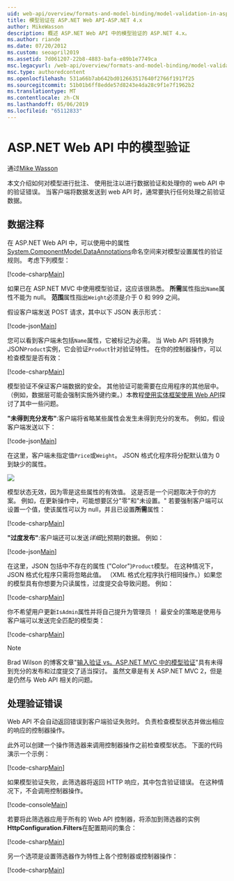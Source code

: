 ```yaml
---
uid: web-api/overview/formats-and-model-binding/model-validation-in-aspnet-web-api
title: 模型验证在 ASP.NET Web API-ASP.NET 4.x
author: MikeWasson
description: 概述 ASP.NET Web API 中的模型验证的 ASP.NET 4.x。
ms.author: riande
ms.date: 07/20/2012
ms.custom: seoapril2019
ms.assetid: 7d061207-22b8-4883-bafa-e89b1e7749ca
msc.legacyurl: /web-api/overview/formats-and-model-binding/model-validation-in-aspnet-web-api
msc.type: authoredcontent
ms.openlocfilehash: 531a66b7ab642bd012663517640f2766f1917f25
ms.sourcegitcommit: 51b01b6ff8edde57d8243e4da28c9f1e7f1962b2
ms.translationtype: MT
ms.contentlocale: zh-CN
ms.lasthandoff: 05/06/2019
ms.locfileid: "65112833"
---
```

# <a name="model-validation-in-aspnet-web-api"></a>ASP.NET Web API 中的模型验证

通过[Mike Wasson](https://github.com/MikeWasson)

本文介绍如何对模型进行批注、 使用批注以进行数据验证和处理你的 web API 中的验证错误。 当客户端将数据发送到 web API 时，通常要执行任何处理之前验证数据。 

## <a name="data-annotations"></a>数据注释

在 ASP.NET Web API 中，可以使用中的属性[System.ComponentModel.DataAnnotations](/dotnet/api/system.componentmodel.dataannotations)命名空间来对模型设置属性的验证规则。 考虑下列模型：

[!code-csharp[Main](model-validation-in-aspnet-web-api/samples/sample1.cs)]

如果已在 ASP.NET MVC 中使用模型验证，这应该很熟悉。 **所需**属性指出`Name`属性不能为 null。 **范围**属性指出`Weight`必须是介于 0 和 999 之间。

假设客户端发送 POST 请求，其中以下 JSON 表示形式：

[!code-json[Main](model-validation-in-aspnet-web-api/samples/sample2.json)]

您可以看到客户端未包括`Name`属性，它被标记为必需。 当 Web API 将转换为 JSON`Product`实例，它会验证`Product`针对验证特性。 在你的控制器操作，可以检查模型是否有效：

[!code-csharp[Main](model-validation-in-aspnet-web-api/samples/sample3.cs)]

模型验证不保证客户端数据的安全。 其他验证可能需要在应用程序的其他层中。 （例如，数据层可能会强制实施外键约束。）本教程[使用实体框架使用 Web API](../data/using-web-api-with-entity-framework/part-1.md)探讨了其中一些问题。

**"未得到充分发布"**:客户端将省略某些属性会发生未得到充分的发布。 例如，假设客户端发送以下：

[!code-json[Main](model-validation-in-aspnet-web-api/samples/sample4.json)]

在这里，客户端未指定值`Price`或`Weight`。 JSON 格式化程序将分配默认值为 0 到缺少的属性。

![](model-validation-in-aspnet-web-api/_static/image1.png)

模型状态无效，因为零是这些属性的有效值。 这是否是一个问题取决于你的方案。 例如，在更新操作中，可能想要区分"零"和"未设置。" 若要强制客户端可以设置一个值，使该属性可以为 null，并且已设置**所需**属性：

[!code-csharp[Main](model-validation-in-aspnet-web-api/samples/sample5.cs?highlight=1-2)]

**"过度发布"**:客户端还可以发送*详细*比预期的数据。 例如：

[!code-json[Main](model-validation-in-aspnet-web-api/samples/sample6.json)]

在这里，JSON 包括中不存在的属性 ("Color")`Product`模型。 在这种情况下，JSON 格式化程序只需将忽略此值。 （XML 格式化程序执行相同操作。）如果您的模型具有你想要为只读属性，过度提交会导致问题。 例如：

[!code-csharp[Main](model-validation-in-aspnet-web-api/samples/sample7.cs)]

你不希望用户更新`IsAdmin`属性并将自己提升为管理员 ！ 最安全的策略是使用与客户端可以发送完全匹配的模型类：

[!code-csharp[Main](model-validation-in-aspnet-web-api/samples/sample8.cs)]

> [!NOTE]
> Brad Wilson 的博客文章"[输入验证 vs。ASP.NET MVC 中的模型验证](http://bradwilson.typepad.com/blog/2010/01/input-validation-vs-model-validation-in-aspnet-mvc.html)"具有未得到充分的发布和过度提交了适当探讨。 虽然文章是有关 ASP.NET MVC 2，但是是仍然与 Web API 相关的问题。

## <a name="handling-validation-errors"></a>处理验证错误

Web API 不会自动返回错误到客户端验证失败时。 负责检查模型状态并做出相应的响应的控制器操作。

此外可以创建一个操作筛选器来调用控制器操作之前检查模型状态。 下面的代码演示一个示例：

[!code-csharp[Main](model-validation-in-aspnet-web-api/samples/sample9.cs)]

如果模型验证失败，此筛选器将返回 HTTP 响应，其中包含验证错误。 在这种情况下，不会调用控制器操作。

[!code-console[Main](model-validation-in-aspnet-web-api/samples/sample10.cmd)]

若要将此筛选器应用于所有的 Web API 控制器，将添加到筛选器的实例**HttpConfiguration.Filters**在配置期间的集合：

[!code-csharp[Main](model-validation-in-aspnet-web-api/samples/sample11.cs)]

另一个选项是设置筛选器作为特性上各个控制器或控制器操作：

[!code-csharp[Main](model-validation-in-aspnet-web-api/samples/sample12.cs)]
